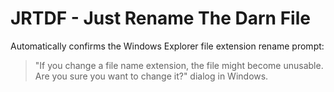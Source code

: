 # JRTDF - Just Rename The Darn File

Automatically confirms the Windows Explorer file extension rename prompt:

> "If you change a file name extension, the file might become unusable. Are you sure you want to change it?" dialog in Windows.
